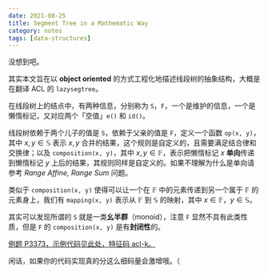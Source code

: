 ```yaml
---
date: 2021-08-25
title: Segment Tree in a Mathematic Way
category: notes
tags: [data-structures]
---
```


没想到吧。

其实本文旨在以 **object oriented** 的方式工程化地描述线段树的抽象结构，大概是在翻译 ACL 的 `lazysegtree`。

在线段树上的结点中，有两种信息，分别称为 `S`，`F`，一个是维护的信息，一个是懒惰标记，又对应两个「空值」`e()` 和 `id()`。

线段树依赖于两个儿子的值是 `S`，依赖于父亲的值是 `F`，定义一个函数 `op(x, y)`，其中 $x,y\in\mathbb{S}$ 表示 $x,y$ 合并的结果，这个规则是自定义的，且需要满足结合律和交换律；以及 `composition(x, y)`，其中 $x,y\in\mathbb{F}$，表示把懒惰标记 $x$ **单向**传递到懒惰标记 $y$ 上后的结果，其规则同样是自定义的。如果不理解为什么是单向请参考 *Range Affine, Range Sum* 问题。

类似于 `composition(x, y)` 使得可以让一个在 $\mathbb{F}$ 中的元素传递到另一个属于 $\mathbb{F}$ 的元素身上，我们有 `mapping(x, y)` 表示从 $\mathbb{F}$ 到 $\mathbb{S}$ 的映射，其中 $x\in\mathbb{F}$，$y\in\mathbb{S}$。

其实可以发现所谓的 `S` 就是一类**幺半群**（monoid），注意 `F` 显然不具有此类性质，但是 `F` 的 `composition(x, y)` 是有**封闭性**的。

[例题 P3373，](https://www.luogu.com.cn/problem/P3373)[示例代码见此处，特征码 acl-k。](https://www.cnblogs.com/orchid-any/articles/15153763.html)

闲话，如果你的代码实现真的分这么细码量会激增哦。（
    
